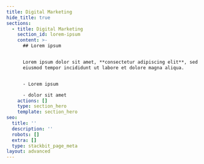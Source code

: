 ```yaml
---
title: Digital Marketing
hide_title: true
sections:
  - title: Digital Marketing
    section_id: lorem-ipsum
    content: >-
      ## Lorem ipsum


      Lorem ipsum dolor sit amet, **consectetur adipiscing elit**, sed do
      eiusmod tempor incididunt ut labore et dolore magna aliqua.


      - Lorem ipsum

      - dolor sit amet
    actions: []
    type: section_hero
    template: section_hero
seo:
  title: ''
  description: ''
  robots: []
  extra: []
  type: stackbit_page_meta
layout: advanced
---
```

